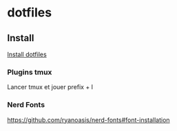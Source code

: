 dotfiles
========

## Install

[Install dotfiles](https://github.com/thoughtbot/dotfiles/blob/main/README.md#install)

### Plugins tmux

Lancer tmux et jouer prefix + I

### Nerd Fonts

https://github.com/ryanoasis/nerd-fonts#font-installation
